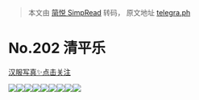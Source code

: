 > 本文由 [简悦 SimpRead](http://ksria.com/simpread/) 转码， 原文地址 [telegra.ph](https://telegra.ph/202-07-14)

No.202 清平乐
==========

[汉服写真✨点击关注](https://t.me/hanfuxiezhen)

![](https://telegra.ph/file/ae6ca11ca3c95f582cd54.jpg)![](https://telegra.ph/file/c6243e3620a3dd24a698a.jpg)![](https://telegra.ph/file/7cd05fb11dc9ed31074eb.jpg)![](https://telegra.ph/file/ab8fa79927a5dc02ac075.jpg)![](https://telegra.ph/file/e2574cadeff83a513b1d1.jpg)![](https://telegra.ph/file/899191c7ca05a2d414ab1.jpg)![](https://telegra.ph/file/5387bf6753bd103bb532d.jpg)![](https://telegra.ph/file/9e70f84112b37075dc6cb.jpg)![](https://telegra.ph/file/c17e769ba013a32e81f13.jpg)